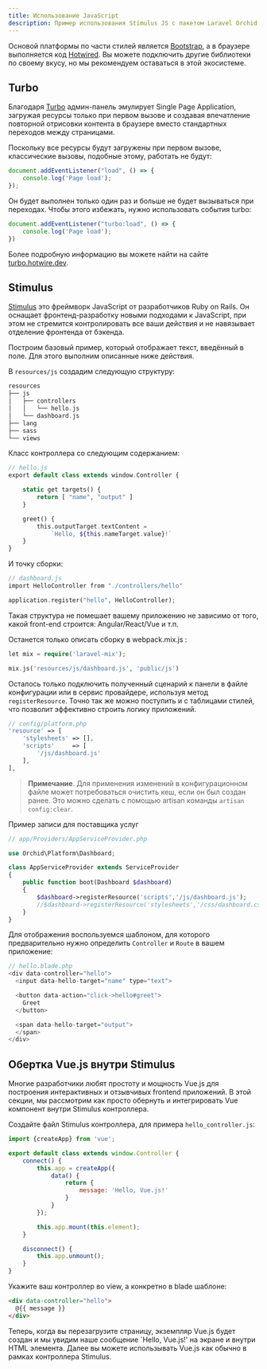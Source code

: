 ```yaml
---
title: Использование JavaScript 
description: Пример использования Stimulus JS с пакетом Laravel Orchid
---
```


Основой платформы по части стилей является [Bootstrap](http://getbootstrap.com/), а в браузере выполняется код [Hotwired](https://hotwired.dev). Вы можете подключить другие библиотеки по своему вкусу, но мы рекомендуем оставаться в этой экосистеме.

## Turbo

Благодаря [Turbo](https://turbo.hotwire.dev) админ-панель эмулирует Single Page Application, загружая ресурсы только при первом вызове и создавая впечатление повторной отрисовки контента в браузере вместо стандартных переходов между страницами.

Поскольку все ресурсы будут загружены при первом вызове, классические вызовы, подобные этому, работать не будут:

```js
document.addEventListener("load", () => {
    console.log('Page load');
});
```

Он будет выполнен только один раз и больше не будет вызываться при переходах. Чтобы этого избежать, нужно использовать события turbo:

```js
document.addEventListener("turbo:load", () => {
    console.log('Page load');
})
```

Более подробную информацию вы можете найти на сайте [turbo.hotwire.dev](https://turbo.hotwire.dev).

## Stimulus

[Stimulus](https://stimulus.hotwired.dev/) это фреймворк JavaScript от разработчиков Ruby on Rails. Он оснащает фронтенд-разработку новыми подходами к JavaScript, при этом не стремится контролировать все ваши действия и не навязывает отделение фронтенда от бэкенда.

Построим базовый пример, который отображает текст, введённый в поле. Для этого выполним описанные ниже действия.

В `resources/js` создадим следующую структуру:

```php
resources
├── js
│   ├── controllers
│   │   └── hello.js
│   └── dashboard.js
├── lang
├── sass
└── views
```

Класс контроллера со следующим содержанием:

```php
// hello.js
export default class extends window.Controller {

    static get targets() {
        return [ "name", "output" ]
    }

    greet() {
        this.outputTarget.textContent =
            `Hello, ${this.nameTarget.value}!`
    }
}
```

И точку сборки:

```php
// dashboard.js
import HelloController from "./controllers/hello"

application.register("hello", HelloController);
```

Такая структура не помешает вашему приложению не зависимо от того, какой front-end строится: Angular/React/Vue и т.п.

Останется только описать сборку в webpack.mix.js :

```php
let mix = require('laravel-mix');

mix.js('resources/js/dashboard.js', 'public/js')
```

Осталось только подключить полученный сценарий к панели в файле конфигурации или в сервис провайдере, используя метод `registerResource`. Точно так же можно поступить и с таблицами стилей, что позволит эффективно строить логику приложений.

```php
// config/platform.php
'resource' => [
    'stylesheets' => [],
    'scripts'     => [
        '/js/dashboard.js'
    ],
],
```

> **Примечание**. Для применения изменений в конфигурационном файле может потребоваться очистить кеш, если он был создан ранее. Это можно сделать с помощью artisan команды `artisan config:clear`.

Пример записи для поставщика услуг

```php
// app/Providers/AppServiceProvider.php

use Orchid\Platform\Dashboard;

class AppServiceProvider extends ServiceProvider
{
    public function boot(Dashboard $dashboard)
    {
        $dashboard->registerResource('scripts','/js/dashboard.js');
        //$dashboard->registerResource('stylesheets','/css/dashboard.css');
    }
}
```

Для отображения воспользуемся шаблоном, для которого предварительно нужно определить `Controller` и `Route` в вашем приложение:

```php
// hello.blade.php
<div data-controller="hello">
  <input data-hello-target="name" type="text">

  <button data-action="click->hello#greet">
    Greet
  </button>

  <span data-hello-target="output">
  </span>
</div>
```

## Обертка Vue.js внутри Stimulus

Многие разработчики любят простоту и мощность Vue.js для построения интерактивных и отзывчивых frontend приложений. В этой секции, мы рассмотрим как просто обернуть и интегрировать Vue компонент внутри Stimulus контроллера.

Создайте файл Stimulus контроллера, для примера `hello_controller.js`:

```js
import {createApp} from 'vue';

export default class extends window.Controller {
    connect() {
        this.app = createApp({
            data() {
                return {
                    message: 'Hello, Vue.js!'
                }
            }
        });

        this.app.mount(this.element);
    }

    disconnect() {
        this.app.unmount();
    }
}

```

Укажите ваш контроллер во view, а конкретно в blade шаблоне:

```html
<div data-controller="hello">
  @{{ message }}
</div>
```

Теперь, когда вы перезагрузите страницу, экземпляр Vue.js будет создан и мы увидим наше сообщение `Hello, Vue.js!' на экране и внутри HTML элемента. Далее вы можете использывать Vue.js как обычно в рамках контроллера Stimulus.
